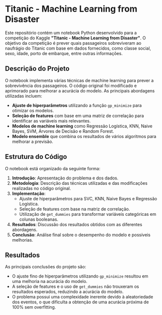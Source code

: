 # Titanic - Machine Learning from Disaster

Este repositório contém um notebook Python desenvolvido para a competição do Kaggle **"Titanic - Machine Learning from Disaster"**. O objetivo da competição é prever quais passageiros sobreviveram ao naufrágio do Titanic com base em dados fornecidos, como classe social, sexo, idade, porto de embarque, entre outras informações.

## Descrição do Projeto

O notebook implementa várias técnicas de machine learning para prever a sobrevivência dos passageiros. O código original foi modificado e aprimorado para melhorar a acurácia do modelo. As principais abordagens utilizadas incluem:

- **Ajuste de hiperparâmetros** utilizando a função `gp_minimize` para otimizar os modelos.
- **Seleção de features** com base em uma matriz de correlação para identificar as variáveis mais relevantes.
- **Modelos de machine learning** como Regressão Logística, KNN, Naive Bayes, SVM, Árvores de Decisão e Random Forest.
- **Modelo ensemble** que combina os resultados de vários algoritmos para melhorar a previsão.

## Estrutura do Código

O notebook está organizado da seguinte forma:

1. **Introdução**: Apresentação do problema e dos dados.
2. **Metodologia**: Descrição das técnicas utilizadas e das modificações realizadas no código original.
3. **Implementação**:
   - Ajuste de hiperparâmetros para SVC, KNN, Naive Bayes e Regressão Logística.
   - Seleção de features com base na matriz de correlação.
   - Utilização de `get_dummies` para transformar variáveis categóricas em colunas booleanas.
4. **Resultados**: Discussão dos resultados obtidos com as diferentes abordagens.
5. **Conclusão**: Análise final sobre o desempenho do modelo e possíveis melhorias.

## Resultados

As principais conclusões do projeto são:

- O ajuste fino de hiperparâmetros utilizando `gp_minimize` resultou em uma melhoria na acurácia do modelo.
- A seleção de features e o uso de `get_dummies` não trouxeram os resultados esperados, reduzindo a acurácia do modelo.
- O problema possui uma complexidade inerente devido à aleatoriedade dos eventos, o que dificulta a obtenção de uma acurácia próxima de 100% sem overfitting.
